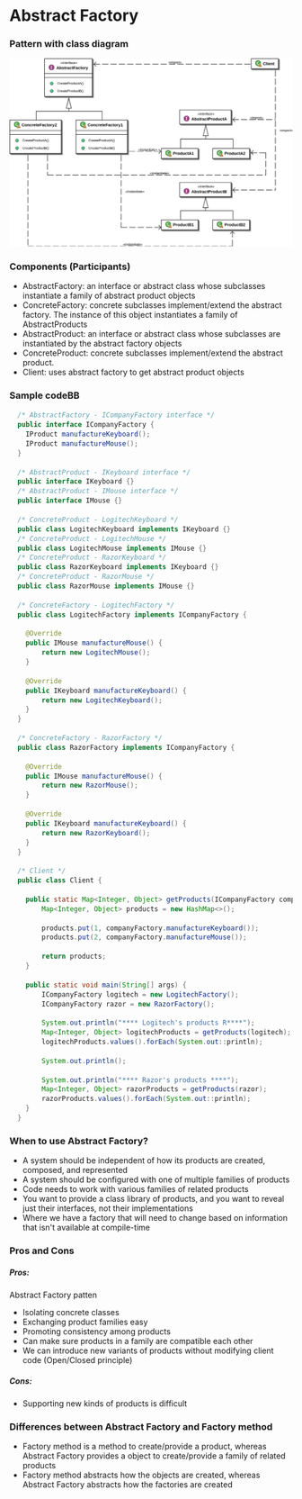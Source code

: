 # Abstract Factory

### Pattern with class diagram

<div style="text-align:center">
  <img src="./images/abstract_factory_diagram.png" width=800>
</div>

### Components (Participants)

- AbstractFactory: an interface or abstract class whose subclasses instantiate a family of abstract product objects
- ConcreteFactory: concrete subclasses implement/extend the abstract factory. The instance of this object instantiates a family of AbstractProducts
- AbstractProduct: an interface or abstract class whose subclasses are instantiated by the abstract factory objects
- ConcreteProduct: concrete subclasses implement/extend the abstract product.
- Client: uses abstract factory to get abstract product objects

### Sample codeBB
```java
  /* AbstractFactory - ICompanyFactory interface */
  public interface ICompanyFactory {
    IProduct manufactureKeyboard();
    IProduct manufactureMouse();
  }

  /* AbstractProduct - IKeyboard interface */
  public interface IKeyboard {}
  /* AbstractProduct - IMouse interface */
  public interface IMouse {}

  /* ConcreteProduct - LogitechKeyboard */
  public class LogitechKeyboard implements IKeyboard {}
  /* ConcreteProduct - LogitechMouse */
  public class LogitechMouse implements IMouse {}
  /* ConcreteProduct - RazorKeyboard */
  public class RazorKeyboard implements IKeyboard {}
  /* ConcreteProduct - RazorMouse */
  public class RazorMouse implements IMouse {}

  /* ConcreteFactory - LogitechFactory */
  public class LogitechFactory implements ICompanyFactory {

    @Override
    public IMouse manufactureMouse() {
        return new LogitechMouse();
    }

    @Override
    public IKeyboard manufactureKeyboard() {
        return new LogitechKeyboard();
    }
  }

  /* ConcreteFactory - RazorFactory */
  public class RazorFactory implements ICompanyFactory {

    @Override
    public IMouse manufactureMouse() {
        return new RazorMouse();
    }

    @Override
    public IKeyboard manufactureKeyboard() {
        return new RazorKeyboard();
    }
  }

  /* Client */
  public class Client {

    public static Map<Integer, Object> getProducts(ICompanyFactory companyFactory) {
        Map<Integer, Object> products = new HashMap<>();

        products.put(1, companyFactory.manufactureKeyboard());
        products.put(2, companyFactory.manufactureMouse());

        return products;
    }

    public static void main(String[] args) {
        ICompanyFactory logitech = new LogitechFactory();
        ICompanyFactory razor = new RazorFactory();

        System.out.println("**** Logitech's products R****");
        Map<Integer, Object> logitechProducts = getProducts(logitech);
        logitechProducts.values().forEach(System.out::println);

        System.out.println();

        System.out.println("**** Razor's products ****");
        Map<Integer, Object> razorProducts = getProducts(razor);
        razorProducts.values().forEach(System.out::println);
    }
  }
```

### When to use Abstract Factory?

- A system should be independent of how its products are created, composed, and represented
- A system should be configured with one of multiple families of products
- Code needs to work with various families of related products
- You want to provide a class library of products, and you want to reveal just their interfaces, not their implementations
- Where we have a factory that will need to change based on information that isn't available at compile-time

### Pros and Cons
##### Pros: 
Abstract Factory patten
- Isolating concrete classes 
- Exchanging product families easy
- Promoting consistency among products
- Can make sure products in a family are compatible each other
- We can introduce new variants of products without modifying client code (Open/Closed principle)

##### Cons:
- Supporting new kinds of products is difficult


### Differences between Abstract Factory and Factory method

- Factory method is a method to create/provide a product, whereas Abstract Factory provides a object to create/provide a family of related products 
- Factory method abstracts how the objects are created, whereas Abstract Factory abstracts how the factories are created